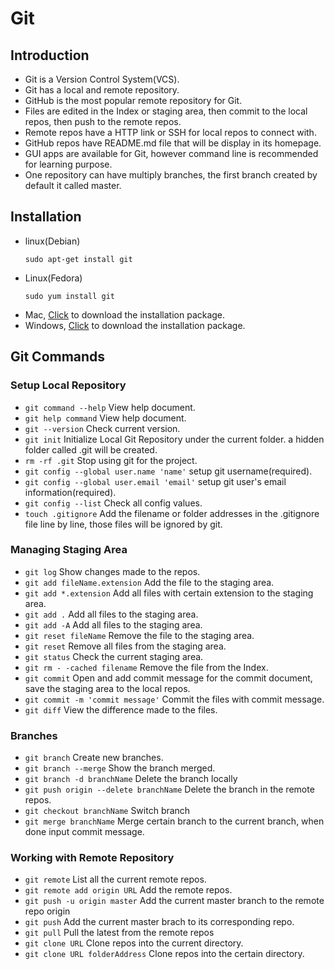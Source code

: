 # Git

## Introduction
* Git is a Version Control System(VCS).
* Git has a local and remote repository.
* GitHub is the most popular remote repository for Git.
* Files are edited in the Index or staging area, then commit to the local repos, then push to the remote repos.
* Remote repos have a HTTP link or SSH for local repos to connect with.
* GitHub repos have README.md file that will be display in its homepage.
* GUI apps are available for Git, however command line is recommended for learning purpose.
* One repository can have multiply branches, the first branch created by default it called master.

## Installation
* linux(Debian)
  ```
  sudo apt-get install git
  ```
* Linux(Fedora)
  ```
  sudo yum install git
  ```
* Mac, [Click](http://git-scm.com/download/mac) to download the installation package.
* Windows, [Click](http://git-scm.com/download/win) to download the installation package.

## Git Commands
### Setup Local Repository
* ``git command --help`` View help document.
* ``git help command`` View help document.
* ``git --version`` Check current version.
* ``git init`` Initialize Local Git Repository under the current folder. a hidden folder called .git will be created.
* ``rm -rf .git`` Stop using git for the project.
* ``git config --global user.name 'name'`` setup git username(required).
* ``git config --global user.email 'email'`` setup git user's email information(required).
* ``git config --list`` Check all config values.
* ``touch .gitignore`` Add the filename or folder addresses in the .gitignore file line by line, those files will be ignored by git.

### Managing Staging Area
* ``git log`` Show changes made to the repos.
* ``git add fileName.extension`` Add the file to the staging area.
* ``git add *.extension``	Add all files with certain extension to the staging area.
* ``git add .`` Add all files to the staging area.
* ``git add -A`` Add all files to the staging area.
* ``git reset fileName`` Remove the file to the staging area.
* ``git reset``	Remove all files from the staging area.
* ``git status`` Check the current staging area.
* ``git rm - -cached filename`` Remove the file from the Index.
* ``git commit`` Open and add commit message for the commit document, save the staging area to the local repos.
* ``git commit -m 'commit message'`` Commit the files with commit message.
* ``git diff`` View the difference made to the files.

### Branches
* ``git branch`` Create new branches.
* ``git branch --merge`` Show the branch merged.
* ``git branch -d branchName`` Delete the branch locally
* ``git push origin --delete branchName`` Delete the branch in the remote repos.
* ``git checkout branchName`` Switch branch
* ``git merge branchName`` Merge certain branch to the current branch, when done input commit message.

### Working with Remote Repository
* ``git remote`` List all the current remote repos.
* ``git remote add origin URL`` Add the remote repos.
* ``git push -u origin master`` Add the current master branch to the remote repo origin
* ``git push`` Add the current master brach to its corresponding repo.
* ``git pull``	Pull the latest from the remote repos
* ``git clone URL`` Clone repos into the current directory.
* ``git clone URL folderAddress`` Clone repos into the certain directory.
